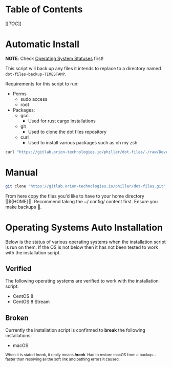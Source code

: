 # Table of Contents
[[_TOC_]]

# Automatic Install
**NOTE**: Check [Operating System Statuses](#operating-systems-auto-installation) first!

This script will back up any files it intends to replace to a directory named `dot-files-backup-TIMESTAMP`.

Requirements for this script to run:
- Perms
    - sudo access
    - root
- Packages:
    - gcc
        - Used for rust cargo installations
    - git
        - Used to clone the dot files repository
    - curl
        - Used to install various packages such as oh my zsh
```bash
curl "https://gitlab.orion-technologies.io/philler/dot-files/-/raw/Development/install.bash" | bash
```
# Manual
```bash
git clone "https://gitlab.orion-technologies.io/philler/dot-files.git" ph-dot-files && cd ph-dot-files
```
From here copy the files you'd like to have to your home directory ||${HOME}||. Recommend taking the ~/.config/
content first. Ensure you make backups 🙂.

# Operating Systems Auto Installation

Below is the status of various operating systems when the installation script is run on them. 
If the OS is not below then it has not been tested to work with the installation script.

## Verified
The following operating systems are verified to work with the installation script:
- CentOS 8
- CentOS 8 Stream

## Broken
Currently the installation script is confirmed to **break** the following installations:
- macOS

<sub>When it is stated *break*, it really means ***break***. Had to restore macOS from a backup... faster than
resolving all the soft link and pathing errors it caused.</sub>
